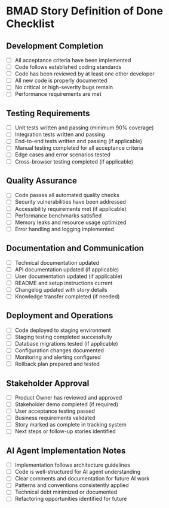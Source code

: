 # BMAD Story Definition of Done Checklist

## Development Completion

- [ ] All acceptance criteria have been implemented
- [ ] Code follows established coding standards
- [ ] Code has been reviewed by at least one other developer
- [ ] All new code is properly documented
- [ ] No critical or high-severity bugs remain
- [ ] Performance requirements are met

## Testing Requirements

- [ ] Unit tests written and passing (minimum 90% coverage)
- [ ] Integration tests written and passing
- [ ] End-to-end tests written and passing (if applicable)
- [ ] Manual testing completed for all acceptance criteria
- [ ] Edge cases and error scenarios tested
- [ ] Cross-browser testing completed (if applicable)

## Quality Assurance

- [ ] Code passes all automated quality checks
- [ ] Security vulnerabilities have been addressed
- [ ] Accessibility requirements met (if applicable)
- [ ] Performance benchmarks satisfied
- [ ] Memory leaks and resource usage optimized
- [ ] Error handling and logging implemented

## Documentation and Communication

- [ ] Technical documentation updated
- [ ] API documentation updated (if applicable)
- [ ] User documentation updated (if applicable)
- [ ] README and setup instructions current
- [ ] Changelog updated with story details
- [ ] Knowledge transfer completed (if needed)

## Deployment and Operations

- [ ] Code deployed to staging environment
- [ ] Staging testing completed successfully
- [ ] Database migrations tested (if applicable)
- [ ] Configuration changes documented
- [ ] Monitoring and alerting configured
- [ ] Rollback plan prepared and tested

## Stakeholder Approval

- [ ] Product Owner has reviewed and approved
- [ ] Stakeholder demo completed (if required)
- [ ] User acceptance testing passed
- [ ] Business requirements validated
- [ ] Story marked as complete in tracking system
- [ ] Next steps or follow-up stories identified

## AI Agent Implementation Notes

- [ ] Implementation follows architecture guidelines
- [ ] Code is well-structured for AI agent understanding
- [ ] Clear comments and documentation for future AI work
- [ ] Patterns and conventions consistently applied
- [ ] Technical debt minimized or documented
- [ ] Refactoring opportunities identified for future
